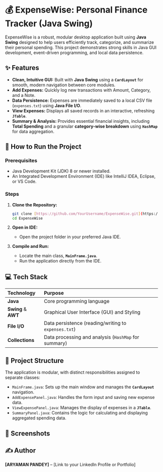 # 💰 ExpenseWise: Personal Finance Tracker (Java Swing)

ExpenseWise is a robust, modular desktop application built using **Java Swing** designed to help users efficiently track, categorize, and summarize their personal spending. This project demonstrates strong skills in Java GUI development, event-driven programming, and local data persistence.

## ✨ Features

* **Clean, Intuitive GUI:** Built with **Java Swing** using a **`CardLayout`** for smooth, modern navigation between core modules.
* **Add Expenses:** Quickly log new transactions with Amount, Category, and a Note.
* **Data Persistence:** Expenses are immediately saved to a local CSV file (`expenses.txt`) using **Java File I/O**.
* **View Expenses:** Displays all saved records in an interactive, refreshing **`JTable`**.
* **Summary & Analysis:** Provides essential financial insights, including **Total Spending** and a granular **category-wise breakdown** using **`HashMap`** for data aggregation.

## 🚀 How to Run the Project

### Prerequisites
* Java Development Kit (JDK) 8 or newer installed.
* An Integrated Development Environment (IDE) like IntelliJ IDEA, Eclipse, or VS Code.

### Steps

1.  **Clone the Repository:**
    ```bash
    git clone [https://github.com/YourUsername/ExpenseWise.git](https://github.com/laksh0777/ExpenseWise.git)
    cd ExpenseWise
    ```

2.  **Open in IDE:**
    * Open the project folder in your preferred Java IDE.

3.  **Compile and Run:**
    * Locate the main class, **`MainFrame.java`**.
    * Run the application directly from the IDE.

## 💻 Tech Stack

| Technology | Purpose |
| :--- | :--- |
| **Java** | Core programming language |
| **Swing** & **AWT** | Graphical User Interface (GUI) and Styling |
| **File I/O** | Data persistence (reading/writing to `expenses.txt`) |
| **Collections** | Data processing and analysis (`HashMap` for summary) |

## 📁 Project Structure

The application is modular, with distinct responsibilities assigned to separate classes:

* `MainFrame.java`: Sets up the main window and manages the **`CardLayout`** navigation.
* `AddExpensePanel.java`: Handles the form input and saving new expense data.
* `ViewExpensePanel.java`: Manages the display of expenses in a **`JTable`**.
* `SummaryPanel.java`: Contains the logic for calculating and displaying aggregated spending data.

## 📸 Screenshots

## ✍️ Author

**[ARYAMAN PANDEY]** – [Link to your LinkedIn Profile or Portfolio]
